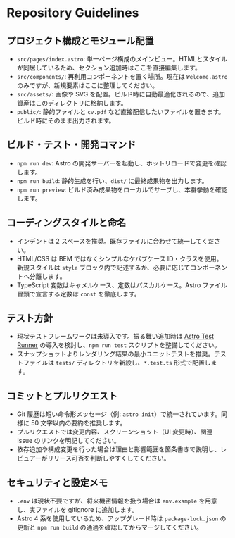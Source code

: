 # Repository Guidelines

## プロジェクト構成とモジュール配置
- `src/pages/index.astro`: 単一ページ構成のメインビュー。HTMLとスタイルが同居しているため、セクション追加時はここを直接編集します。
- `src/components/`: 再利用コンポーネントを置く場所。現在は `Welcome.astro` のみですが、新規要素はここに整理してください。
- `src/assets/`: 画像や SVG を配置。ビルド時に自動最適化されるので、追加資産はこのディレクトリに格納します。
- `public/`: 静的ファイルと `cv.pdf` など直接配信したいファイルを置きます。ビルド時にそのまま出力されます。

## ビルド・テスト・開発コマンド
- `npm run dev`: Astro の開発サーバーを起動し、ホットリロードで変更を確認します。
- `npm run build`: 静的生成を行い、`dist/` に最終成果物を出力します。
- `npm run preview`: ビルド済み成果物をローカルでサーブし、本番挙動を確認します。

## コーディングスタイルと命名
- インデントは 2 スペースを推奨。既存ファイルに合わせて統一してください。
- HTML/CSS は BEM ではなくシンプルなケバブケース ID・クラスを使用。新規スタイルは `style` ブロック内で記述するか、必要に応じてコンポーネントへ分離します。
- TypeScript 変数はキャメルケース、定数はパスカルケース。Astro ファイル冒頭で宣言する定数は `const` を徹底します。

## テスト方針
- 現状テストフレームワークは未導入です。振る舞い追加時は [Astro Test Runner](https://docs.astro.build/en/guides/testing/) の導入を検討し、`npm run test` スクリプトを整備してください。
- スナップショットよりレンダリング結果の最小ユニットテストを推奨。テストファイルは `tests/` ディレクトリを新設し、`*.test.ts` 形式で配置します。

## コミットとプルリクエスト
- Git 履歴は短い命令形メッセージ（例: `astro init`）で統一されています。同様に 50 文字以内の要約を推奨します。
- プルリクエストでは変更内容、スクリーンショット（UI 変更時）、関連 Issue のリンクを明記してください。
- 依存追加や構成変更を行った場合は理由と影響範囲を箇条書きで説明し、レビュアーがリリース可否を判断しやすくしてください。

## セキュリティと設定メモ
- `.env` は現状不要ですが、将来機密情報を扱う場合は `env.example` を用意し、実ファイルを gitignore に追加します。
- Astro 4 系を使用しているため、アップグレード時は `package-lock.json` の更新と `npm run build` の通過を確認してからマージしてください。

